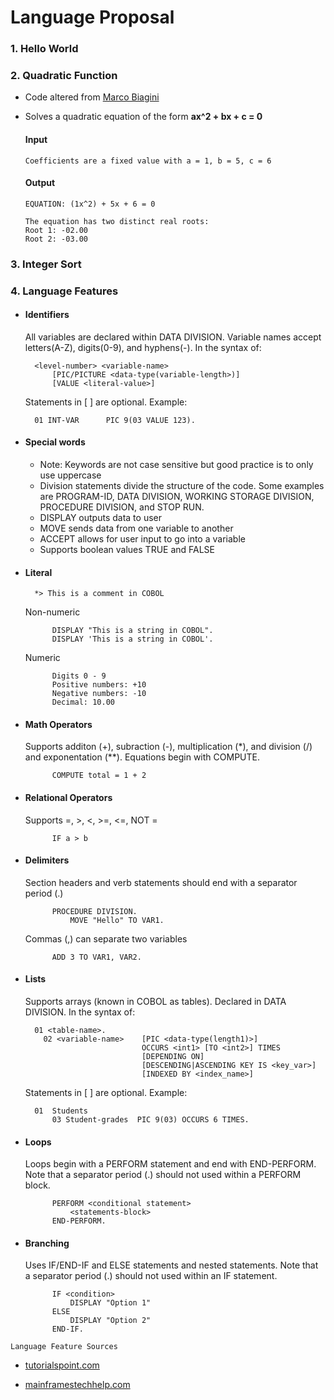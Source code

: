 # Language Proposal

### 1. Hello World


### 2. Quadratic Function
- Code altered from [Marco Biagini](https://www.quora.com/What-is-a-COBOL-program-that-will-solve-a-quadratic-equation)
- Solves a quadratic equation of the form **ax^2 + bx + c = 0**

    #### Input
      Coefficients are a fixed value with a = 1, b = 5, c = 6
    #### Output
      EQUATION: (1x^2) + 5x + 6 = 0
 
      The equation has two distinct real roots: 
      Root 1: -02.00
      Root 2: -03.00

### 3. Integer Sort

### 4. Language Features
- #### Identifiers
    All variables are declared within DATA DIVISION. Variable names accept letters(A-Z), digits(0-9), and hyphens(-). In the syntax of:
    
        <level-number> <variable-name>
            [PIC/PICTURE <data-type(variable-length>)]
            [VALUE <literal-value>]
    Statements in [ ] are optional. Example:

        01 INT-VAR      PIC 9(03 VALUE 123).

- #### Special words
    - Note: Keywords are not case sensitive but good practice is to only use uppercase
    - Division statements divide the structure of the code. Some examples are PROGRAM-ID, DATA DIVISION, WORKING STORAGE DIVISION, PROCEDURE DIVISION, and STOP RUN.
    - DISPLAY outputs data to user
    - MOVE sends data from one variable to another
    - ACCEPT allows for user input to go into a variable
    - Supports boolean values TRUE and FALSE


- #### Literal
        *> This is a comment in COBOL
            
    Non-numeric

            DISPLAY "This is a string in COBOL".
            DISPLAY 'This is a string in COBOL'.

    Numeric

            Digits 0 - 9
            Positive numbers: +10
            Negative numbers: -10
            Decimal: 10.00

- #### Math Operators
    Supports additon (+), subraction (-), multiplication (*), and division (/) and exponentation (**). Equations begin with COMPUTE.

            COMPUTE total = 1 + 2

- #### Relational Operators
    Supports =, >, <, >=, <=, NOT =

            IF a > b

- #### Delimiters
    Section headers and verb statements should end with a separator period (.)

            PROCEDURE DIVISION.
                MOVE "Hello" TO VAR1.

    Commas (,) can separate two variables

            ADD 3 TO VAR1, VAR2.

- #### Lists
    Supports arrays (known in COBOL as tables). Declared in DATA DIVISION. In the syntax of:

        01 <table-name>.
          02 <variable-name>    [PIC <data-type(length1)>]
                                OCCURS <int1> [TO <int2>] TIMES
                                [DEPENDING ON]
                                [DESCENDING|ASCENDING KEY IS <key_var>]
                                [INDEXED BY <index_name>] 
    Statements in [ ] are optional. Example:

        01  Students
            03 Student-grades  PIC 9(03) OCCURS 6 TIMES.                                                 

- #### Loops
    Loops begin with a PERFORM statement and end with END-PERFORM. Note that a separator period (.) should not used within a PERFORM block.

            PERFORM <conditional statement>
                <statements-block>
            END-PERFORM.

- #### Branching
    Uses IF/END-IF and ELSE statements and nested statements. Note that a separator period (.) should not used within an IF statement.
    
            IF <condition>
                DISPLAY "Option 1"
            ELSE
                DISPLAY "Option 2"
            END-IF.

` Language Feature Sources `

- [tutorialspoint.com](https://www.tutorialspoint.com/cobol/cobol_basic_syntax.htm)

- [mainframestechhelp.com](https://www.mainframestechhelp.com/tutorials/cobol/)
